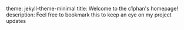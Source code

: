 theme: jekyll-theme-minimal
title: Welcome to the c1phan's homepage!
description: Feel free to bookmark this to keep an eye on my project updates
